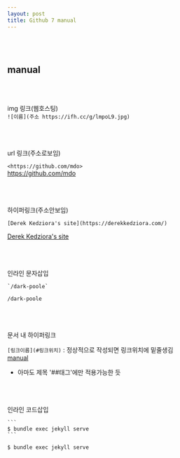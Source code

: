 ```yaml
---
layout: post
title: Github 7 manual
---
```


<br><br>

## manual

<br><br>

img 링크(웹호스팅)<br>
`![이름](주소 https://ifh.cc/g/lmpoL9.jpg)`

<br><br><br>
url 링크(주소로보임)

`<https://github.com/mdo>`<br>
<https://github.com/mdo>

<br><br><br>
하이퍼링크(주소안보임)

`[Derek Kedziora's site](https://derekkedziora.com/)`

[Derek Kedziora's site](https://derekkedziora.com/)

<br><br><br>
인라인 문자삽입

```
`/dark-poole`
```

`/dark-poole`

<br><br><br>
문서 내 하이퍼링크

`[링크이름](#링크위치)` : 정상적으로 작성되면 링크위치에 밑줄생김<br>
[manual](#manual)

- 아마도 제목 '##태그'에만 적용가능한 듯

<br><br><br>
인라인 코드삽입

````
```
$ bundle exec jekyll serve
```
````

```
$ bundle exec jekyll serve
```
